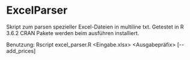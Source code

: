 # ExcelParser
Skript zum parsen spezieller Excel-Dateien in multiline txt.
Getestet in R 3.6.2
CRAN Pakete werden beim ausführen installiert.

Benutzung:
Rscript excel_parser.R <Eingabe.xlsx> <Ausgabepräfix> [--add_prices]